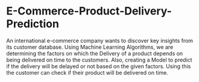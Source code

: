 # E-Commerce-Product-Delivery-Prediction
An international e-commerce company wants to discover key insights from its customer database. Using Machine Learning Algorithms, we are determining the factors on which the Delivery of a product depends on being delivered on time to the customers. Also, creating a Model to predict if the delivery will be delayed or not based on the given factors. Using this the customer can check if their product will be delivered on time.
